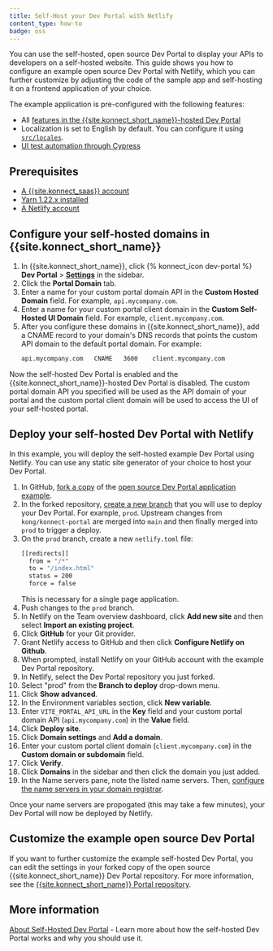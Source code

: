 ```yaml
---
title: Self-Host your Dev Portal with Netlify
content_type: how-to
badge: oss
---
```


You can use the self-hosted, open source Dev Portal to display your APIs to developers on a self-hosted website. This guide shows you how to configure an example open source Dev Portal with Netlify, which you can further customize by adjusting the code of the sample app and self-hosting it on a frontend application of your choice.

The example application is pre-configured with the following features:
* All [features in the {{site.konnect_short_name}}-hosted Dev Portal](/konnect/dev-portal/customization/)
* Localization is set to English by default. You can configure it using [`src/locales`](https://github.com/Kong/konnect-portal/tree/main/src/locales).
* [UI test automation through Cypress](https://github.com/Kong/konnect-portal/tree/main/cypress)

## Prerequisites

* [A {{site.konnect_saas}} account](/konnect/getting-started/access-account/)
* [Yarn 1.22.x installed](https://classic.yarnpkg.com/lang/en/docs/install/#mac-stable)
* [A Netlify account](https://www.netlify.com/)

## Configure your self-hosted domains in {{site.konnect_short_name}}

1. In {{site.konnect_short_name}}, click {% konnect_icon dev-portal %} **Dev Portal** > [**Settings**](https://cloud.konghq.com/portal/portal-settings) in the sidebar.
1. Click the **Portal Domain** tab.
1. Enter a name for your custom portal domain API in the **Custom Hosted Domain** field. For example, `api.mycompany.com`. 
1. Enter a name for your custom portal client domain in the **Custom Self-Hosted UI Domain** field. For example, `client.mycompany.com`.
1. After you configure these domains in {{site.konnect_short_name}}, add a CNAME record to your domain's DNS records that points the custom API domain to the default portal domain. For example:
    ```sh
    api.mycompany.com   CNAME   3600    client.mycompany.com
    ```

Now the self-hosted Dev Portal is enabled and the {{site.konnect_short_name}}-hosted Dev Portal is disabled. The custom portal domain API you specified will be used as the API domain of your portal and the custom portal client domain will be used to access the UI of your self-hosted portal.

## Deploy your self-hosted Dev Portal with Netlify

In this example, you will deploy the self-hosted example Dev Portal using Netlify. You can use any static site generator of your choice to host your Dev Portal.

1. In GitHub, [fork a copy](https://docs.github.com/get-started/quickstart/fork-a-repo) of the [open source Dev Portal application example](https://github.com/Kong/konnect-portal).
1. In the forked repository, [create a new branch](https://docs.github.com/en/pull-requests/collaborating-with-pull-requests/proposing-changes-to-your-work-with-pull-requests/creating-and-deleting-branches-within-your-repository#creating-a-branch) that you will use to deploy your Dev Portal. For example, `prod`. 
    Upstream changes from `kong/konnect-portal` are merged into `main` and then finally merged into `prod` to trigger a deploy.
1. On the `prod` branch, create a new `netlify.toml` file:
    ```sh
    [[redirects]]
      from = "/*"
      to = "/index.html"
      status = 200
      force = false
    ```
    This is necessary for a single page application.
1. Push changes to the `prod` branch.
1. In Netlify on the Team overview dashboard, click **Add new site** and then select **Import an existing project**. 
1. Click **GitHub** for your Git provider.
1. Grant Netlify access to GitHub and then click **Configure Netlify on Github**.
1. When prompted, install Netlify on your GitHub account with the example Dev Portal repository.
1. In Netlify, select the Dev Portal repository you just forked.
1. Select "prod" from the **Branch to deploy** drop-down menu.
1. Click **Show advanced**. 
1. In the Environment variables section, click **New variable**.
1. Enter `VITE_PORTAL_API_URL` in the **Key** field and your custom portal domain API (`api.mycompany.com`) in the **Value** field.
1. Click **Deploy site**. 
1. Click **Domain settings** and **Add a domain**.
1. Enter your custom portal client domain (`client.mycompany.com`) in the **Custom domain or subdomain** field. 
1. Click **Verify**.
1. Click **Domains** in the sidebar and then click the domain you just added.
1. In the Name servers pane, note the listed name servers. Then, [configure the name servers in your domain registrar](https://docs.netlify.com/domains-https/netlify-dns/delegate-to-netlify/).

Once your name servers are propogated (this may take a few minutes), your Dev Portal will now be deployed by Netlify.

## Customize the example open source Dev Portal 

If you want to further customize the example self-hosted Dev Portal, you can edit the settings in your forked copy of the open source {{site.konnect_short_name}} Dev Portal repository. For more information, see the [{{site.konnect_short_name}} Portal repository](https://github.com/Kong/konnect-portal).  

## More information

[About Self-Hosted Dev Portal](/konnect/dev-portal/customization/self-hosted-portal/) - Learn more about how the self-hosted Dev Portal works and why you should use it.